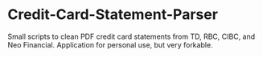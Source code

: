 # Credit-Card-Statement-Parser
Small scripts to clean PDF credit card statements from TD, RBC, CIBC, and Neo Financial. Application for personal use, but very forkable.
